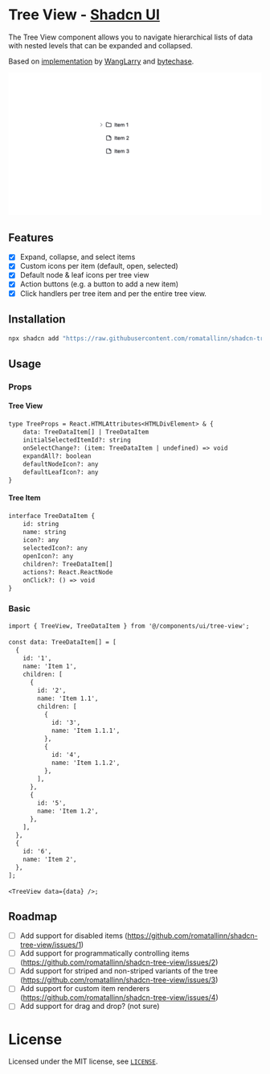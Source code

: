# Tree View - [Shadcn UI](https://ui.shadcn.com/)
The Tree View component allows you to navigate hierarchical lists of data with nested levels that can be expanded and collapsed.

Based on [implementation](https://github.com/shadcn-ui/ui/issues/355#issuecomment-1703767574) by [WangLarry](https://github.com/WangLarry) and [bytechase](https://github.com/bytechase).

![demo](./demo.gif)

## Features
- [x] Expand, collapse, and select items
- [x] Custom icons per item (default, open, selected)
- [x] Default node & leaf icons per tree view
- [x] Action buttons (e.g. a button to add a new item)
- [x] Click handlers per tree item and per the entire tree view.

## Installation

```sh
npx shadcn add "https://raw.githubusercontent.com/romatallinn/shadcn-tree-view/main/schema.json"
```

## Usage

### Props
#### Tree View
```tsx
type TreeProps = React.HTMLAttributes<HTMLDivElement> & {
    data: TreeDataItem[] | TreeDataItem
    initialSelectedItemId?: string
    onSelectChange?: (item: TreeDataItem | undefined) => void
    expandAll?: boolean
    defaultNodeIcon?: any
    defaultLeafIcon?: any
}
```

#### Tree Item
```tsx
interface TreeDataItem {
    id: string
    name: string
    icon?: any
    selectedIcon?: any
    openIcon?: any
    children?: TreeDataItem[]
    actions?: React.ReactNode
    onClick?: () => void
}
```

### Basic
```tsx
import { TreeView, TreeDataItem } from '@/components/ui/tree-view';

const data: TreeDataItem[] = [
  {
    id: '1',
    name: 'Item 1',
    children: [
      {
        id: '2',
        name: 'Item 1.1',
        children: [
          {
            id: '3',
            name: 'Item 1.1.1',
          },
          {
            id: '4',
            name: 'Item 1.1.2',
          },
        ],
      },
      {
        id: '5',
        name: 'Item 1.2',
      },
    ],
  },
  {
    id: '6',
    name: 'Item 2',
  },
];

<TreeView data={data} />;
```

## Roadmap
- [ ] Add support for disabled items (https://github.com/romatallinn/shadcn-tree-view/issues/1)
- [ ] Add support for programmatically controlling items (https://github.com/romatallinn/shadcn-tree-view/issues/2)
- [ ] Add support for striped and non-striped variants of the tree (https://github.com/romatallinn/shadcn-tree-view/issues/3)
- [ ] Add support for custom item renderers (https://github.com/romatallinn/shadcn-tree-view/issues/4)
- [ ] Add support for drag and drop? (not sure)

# License
Licensed under the MIT license, see [`LICENSE`](LICENSE).